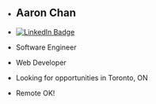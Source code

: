 - Aaron Chan
  -
- [![LinkedIn Badge](https://img.shields.io/badge/LinkedIn-Profile-informational?style=flat&logo=linkedin&logoColor=white&color=0D76A8)](https://www.linkedin.com/in/aaron-chan/)
- Software Engineer

- Web Developer
- Looking for opportunities in Toronto, ON
- Remote OK!

